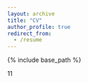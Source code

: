 ```yaml
---
layout: archive
title: "CV"
author_profile: true
redirect_from:
  - /resume
---
```


{% include base_path %}

11
